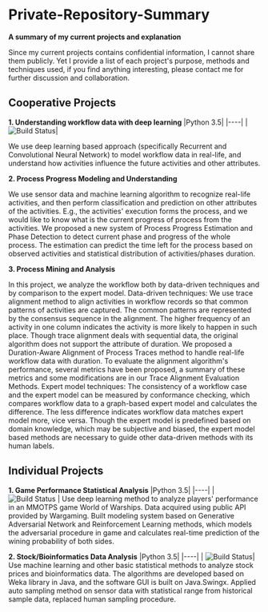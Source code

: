 # Private-Repository-Summary
**A summary of my current projects and explanation**

Since my current projects contains confidential information, I cannot share them publicly. Yet I provide a list of each project's purpose, methods and techniques used, if you find anything interesting, please contact me for further discussion and collaboration.

## **Cooperative Projects**

**1. Understanding workflow data with deep learning**
|Python 3.5|
|----|
|![Build Status](https://travis-ci.com/WilliamOnVoyage/ActivityPrediction_TF.svg?token=mAvX7VnJxpyB9MUv3mSv&branch=master)|


We use deep learning based approach (specifically Recurrent and Convolutional Neural Network) to model workflow data in real-life, and understand how activities influence the future activities and other attributes.

**2. Process Progress Modeling and Understanding**

We use sensor data and machine learning algorithm to recognize real-life activities, and then perform classification and prediction on other attributes of the activities. E.g., the activities' execution forms the process, and we would like to know what is the current progress of process from the activities. We proposed a new system of Process Progress Estimation and Phase Detection to detect current phase and progress of the whole process. The estimation can predict the time left for the process based on observed activities and statistical distribution of activities/phases duration.

**3. Process Mining and Analysis**

In this project, we analyze the workflow both by data-driven techniques and by comparison to the expert model. 
Data-driven techniques: We use trace alignment method to align activities in workflow records so that common patterns of activities are captured. The common patterns are represented by the consensus sequence in the alignment. The higher frequency of an activity in one column indicates the activity is more likely to happen in such place. Though trace alignment deals with sequential data, the original algorithm does not support the attribute of duration. We proposed a Duration-Aware Alignment of Process Traces method to handle real-life workflow data with duration. To evaluate the alignment algorithm's performance, several metrics have been proposed, a summary of these metrics and some modifications are in our Trace Alignment Evaluation Methods.
Expert model techniques: The consistency of a workflow case and the expert model can be measured by conformance checking, which compares workflow data to a graph-based expert model and calculates the difference. The less difference indicates workflow data matches expert model more, vice versa. Though the expert model is predefined based on domain knowledge, which may be subjective and biased, the expert model based methods are necessary to guide other data-driven methods with its human labels.

## **Individual Projects**

**1. Game Performance Statistical Analysis**
|Python 3.5|
|----|
|![Build Status](https://travis-ci.com/WilliamOnVoyage/WOWS_stats.svg?token=mAvX7VnJxpyB9MUv3mSv&branch=master) |
Use deep learning method to analyze players' performance in an MMOTPS game World of Warships. Data acquired using public API provided by Wargaming.
Built modeling system based on Generative Adversarial Network and Reinforcement Learning methods, which models the adversarial procedure in game and calculates real-time prediction of the wining probability of both sides.

**2. Stock/Bioinformatics Data Analysis**
|Python 3.5|
|----|
| ![Build Status](https://travis-ci.com/WilliamOnVoyage/XDBIO_Master.svg?token=mAvX7VnJxpyB9MUv3mSv&branch=master)|
Use machine learning and other basic statistical methods to analyze stock prices and bioinformatics data. The algorithms are developed based on Weka library in Java, and the software GUI is built on Java.Swingx.
Applied auto sampling method on sensor data with statistical range from historical sample data, replaced human sampling procedure.
